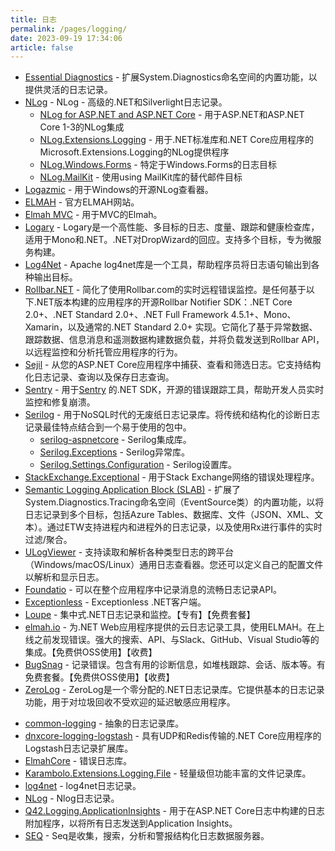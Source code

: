 ```yaml
---
title: 日志
permalink: /pages/logging/
date: 2023-09-19 17:34:06
article: false
---
```

- [Essential Diagnostics](https://github.com/sgryphon/essential-diagnostics)  - 扩展System.Diagnostics命名空间的内置功能，以提供灵活的日志记录。 
- [NLog](https://github.com/nlog/NLog/)  - NLog - 高级的.NET和Silverlight日志记录。 
  * [NLog for ASP.NET and ASP.NET Core](https://github.com/NLog/NLog.Web) - 用于ASP.NET和ASP.NET Core 1-3的NLog集成
  * [NLog.Extensions.Logging](https://github.com/NLog/NLog.Extensions.Logging) - 用于.NET标准库和.NET Core应用程序的Microsoft.Extensions.Logging的NLog提供程序
  * [NLog.Windows.Forms](https://github.com/NLog/NLog.Windows.Forms) - 特定于Windows.Forms的日志目标
  * [NLog.MailKit](https://github.com/NLog/NLog.MailKit) - 使用using MailKit库的替代邮件目标
- [Logazmic](https://github.com/ihtfw/Logazmic)  - 用于Windows的开源NLog查看器。 
- [ELMAH](https://elmah.github.io/)  - 官方ELMAH网站。 
- [Elmah MVC](https://github.com/alexbeletsky/elmah-mvc)  - 用于MVC的Elmah。 
- [Logary](https://github.com/logary/logary)  - Logary是一个高性能、多目标的日志、度量、跟踪和健康检查库，适用于Mono和.NET。.NET对DropWizard的回应。支持多个目标，专为微服务构建。 
- [Log4Net](https://logging.apache.org/log4net/)  - Apache log4net库是一个工具，帮助程序员将日志语句输出到各种输出目标。 
- [Rollbar.NET](https://github.com/rollbar/Rollbar.NET)  - 简化了使用Rollbar.com的实时远程错误监控。是任何基于以下.NET版本构建的应用程序的开源Rollbar Notifier SDK：.NET Core 2.0+、.NET Standard 2.0+、.NET Full Framework 4.5.1+、Mono、Xamarin，以及通常的.NET Standard 2.0+ 实现。它简化了基于异常数据、跟踪数据、信息消息和遥测数据构建数据负载，并将负载发送到Rollbar API，以远程监控和分析托管应用程序的行为。 
- [Sejil](https://github.com/alaatm/Sejil)  - 从您的ASP.NET Core应用程序中捕获、查看和筛选日志。它支持结构化日志记录、查询以及保存日志查询。 
- [Sentry](https://github.com/getsentry/sentry-dotnet)  - 用于[Sentry](https://sentry.io/welcome/) 的.NET SDK，开源的错误跟踪工具，帮助开发人员实时监控和修复崩溃。 
- [Serilog](https://github.com/serilog/serilog)  - 用于NoSQL时代的无废纸日志记录库。将传统和结构化的诊断日志记录最佳特点结合到一个易于使用的包中。 
  * [serilog-aspnetcore](https://github.com/serilog/serilog-aspnetcore) - Serilog集成库。
  * [Serilog.Exceptions](https://github.com/RehanSaeed/Serilog.Exceptions) - Serilog异常库。
  * [Serilog.Settings.Configuration](https://github.com/serilog/serilog-settings-configuration) - Serilog设置库。
- [StackExchange.Exceptional](https://github.com/NickCraver/StackExchange.Exceptional)  - 用于Stack Exchange网络的错误处理程序。 
- [Semantic Logging Application Block (SLAB)](https://github.com/MicrosoftArchive/semantic-logging)  - 扩展了System.Diagnostics.Tracing命名空间（EventSource类）的内置功能，以将日志记录到多个目标，包括Azure Tables、数据库、文件（JSON、XML、文本）。通过ETW支持进程内和进程外的日志记录，以及使用Rx进行事件的实时过滤/聚合。 
- [ULogViewer](https://github.com/carina-studio/ULogViewer)  - 支持读取和解析各种类型日志的跨平台（Windows/macOS/Linux）通用日志查看器。您还可以定义自己的配置文件以解析和显示日志。 
- [Foundatio](https://github.com/FoundatioFx/Foundatio#logging)  - 可以在整个应用程序中记录消息的流畅日志记录API。 
- [Exceptionless](https://github.com/exceptionless/Exceptionless.Net)  - Exceptionless .NET客户端。 
- [Loupe](https://onloupe.com/)  - 集中式.NET日志记录和监控。【专有】【免费套餐】 
- [elmah.io](https://elmah.io/)  - 为.NET Web应用程序提供的云日志记录工具，使用ELMAH。在上线之前发现错误。强大的搜索、API、与Slack、GitHub、Visual Studio等的集成。【免费供OSS使用】【收费】 
- [BugSnag](https://docs.bugsnag.com/platforms/dotnet/)  - 记录错误。包含有用的诊断信息，如堆栈跟踪、会话、版本等。有免费套餐。【免费供OSS使用】【收费】 
- [ZeroLog](https://github.com/Abc-Arbitrage/ZeroLog)  - ZeroLog是一个零分配的.NET日志记录库。它提供基本的日志记录功能，用于对垃圾回收不受欢迎的延迟敏感应用程序。
* [common-logging](https://github.com/net-commons/common-logging) -  抽象的日志记录库。
* [dnxcore-logging-logstash](https://github.com/jvandevelde/dnxcore-logging-logstash) - 具有UDP和Redis传输的.NET Core应用程序的Logstash日志记录扩展库。
* [ElmahCore](https://github.com/ElmahCore/ElmahCore) - 错误日志库。
* [Karambolo.Extensions.Logging.File](https://github.com/adams85/filelogger) - 轻量级但功能丰富的文件记录库。
* [log4net](https://github.com/apache/logging-log4net) -  log4net日志记录。
* [NLog](https://github.com/NLog/NLog) - Nlog日志记录。
* [Q42.Logging.ApplicationInsights](https://github.com/Q42/Q42.Logging.ApplicationInsights) - 用于在ASP.NET Core日志中构建的日志附加程序，以将所有日志发送到Application Insights。
* [SEQ](https://getseq.net) - Seq是收集，搜索，分析和警报结构化日志数据服务器。